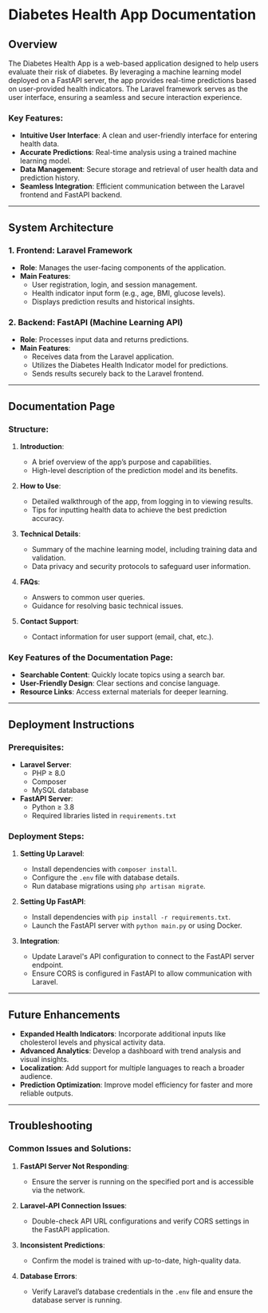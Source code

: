 # Diabetes Health App Documentation

## Overview
The Diabetes Health App is a web-based application designed to help users evaluate their risk of diabetes. By leveraging a machine learning model deployed on a FastAPI server, the app provides real-time predictions based on user-provided health indicators. The Laravel framework serves as the user interface, ensuring a seamless and secure interaction experience.

### Key Features:
- **Intuitive User Interface**: A clean and user-friendly interface for entering health data.
- **Accurate Predictions**: Real-time analysis using a trained machine learning model.
- **Data Management**: Secure storage and retrieval of user health data and prediction history.
- **Seamless Integration**: Efficient communication between the Laravel frontend and FastAPI backend.

---

## System Architecture

### 1. **Frontend: Laravel Framework**
- **Role**: Manages the user-facing components of the application.
- **Main Features**:
  - User registration, login, and session management.
  - Health indicator input form (e.g., age, BMI, glucose levels).
  - Displays prediction results and historical insights.

### 2. **Backend: FastAPI (Machine Learning API)**
- **Role**: Processes input data and returns predictions.
- **Main Features**:
  - Receives data from the Laravel application.
  - Utilizes the Diabetes Health Indicator model for predictions.
  - Sends results securely back to the Laravel frontend.

---

## Documentation Page

### Structure:
1. **Introduction**:
   - A brief overview of the app’s purpose and capabilities.
   - High-level description of the prediction model and its benefits.

2. **How to Use**:
   - Detailed walkthrough of the app, from logging in to viewing results.
   - Tips for inputting health data to achieve the best prediction accuracy.

3. **Technical Details**:
   - Summary of the machine learning model, including training data and validation.
   - Data privacy and security protocols to safeguard user information.

4. **FAQs**:
   - Answers to common user queries.
   - Guidance for resolving basic technical issues.

5. **Contact Support**:
   - Contact information for user support (email, chat, etc.).

### Key Features of the Documentation Page:
- **Searchable Content**: Quickly locate topics using a search bar.
- **User-Friendly Design**: Clear sections and concise language.
- **Resource Links**: Access external materials for deeper learning.

---

## Deployment Instructions

### Prerequisites:
- **Laravel Server**:
  - PHP ≥ 8.0
  - Composer
  - MySQL database
- **FastAPI Server**:
  - Python ≥ 3.8
  - Required libraries listed in `requirements.txt`

### Deployment Steps:
1. **Setting Up Laravel**:
   - Install dependencies with `composer install`.
   - Configure the `.env` file with database details.
   - Run database migrations using `php artisan migrate`.

2. **Setting Up FastAPI**:
   - Install dependencies with `pip install -r requirements.txt`.
   - Launch the FastAPI server with `python main.py` or using Docker.

3. **Integration**:
   - Update Laravel's API configuration to connect to the FastAPI server endpoint.
   - Ensure CORS is configured in FastAPI to allow communication with Laravel.

---

## Future Enhancements
- **Expanded Health Indicators**: Incorporate additional inputs like cholesterol levels and physical activity data.
- **Advanced Analytics**: Develop a dashboard with trend analysis and visual insights.
- **Localization**: Add support for multiple languages to reach a broader audience.
- **Prediction Optimization**: Improve model efficiency for faster and more reliable outputs.

---

## Troubleshooting

### Common Issues and Solutions:
1. **FastAPI Server Not Responding**:
   - Ensure the server is running on the specified port and is accessible via the network.

2. **Laravel-API Connection Issues**:
   - Double-check API URL configurations and verify CORS settings in the FastAPI application.

3. **Inconsistent Predictions**:
   - Confirm the model is trained with up-to-date, high-quality data.

4. **Database Errors**:
   - Verify Laravel’s database credentials in the `.env` file and ensure the database server is running.
